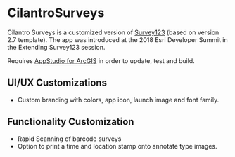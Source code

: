 # CilantroSurveys
Cilantro Surveys is a customized version of [Survey123](https://survey123.arcgis.com/) (based on version 2.7 template). The app was introduced at the 2018 Esri Developer Summit in the Extending Survey123 session.

Requires [AppStudio for ArcGIS](https://appstudio.arcgis.com/) in order to update, test and build.

## UI/UX Customizations
* Custom branding with colors, app icon, launch image and font family.

## Functionality Customization
* Rapid Scanning of barcode surveys
* Option to print a time and location stamp onto annotate type images.


